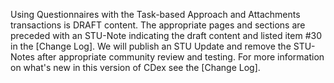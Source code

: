 <!-- <div markdown="1" class="stu-note">

**All comments for this ballot are restricted to the following Draft content in the upcoming STU 1.1.0 version of CDex which includes the topics requesting and submitting attachments and purpose of use:**

| Topic | Page | index |
|---|---------|---|
| Attachments | [Solicited and Unsolicited Attachments] | 5.1 |
| Attachments | [Sending Attachments] | 5.2 |
| Attachments | [Requesting Attachments] | 5.3 |
| Attachments | [Using CDex Attachments with DaVinci PAS] | 5.4 |
| Attachments | [Submit Attachment Operation] | 10.5.1 |
| Attachments | [CDex Task Attachment Request Profile] | 10.7.1 |
| Attachments | [CDex Patient Demographics Profile] | 10.6.1 |
| Attachments | [CDex Claim Use Value Set] | 10.10.1 |
| Attachments | [CDex Temporary Code System] | 10.12.1 |
| Attachments | [Prior-Auth AttachmentRequest Example] | 10.31.1 |
| Attachments | [Claim AttachmentRequest Example] | 10.13.1 |
| Attachments | [CDex Submit Attachment Parameters Resource Example] | 10.33.2 |
| Attachments | [Background: Attachments Workflow](background.html#attachments-workflow) | 2.6.2 |
| Purpose of Use | [Task.input:POU](StructureDefinition-cdex-task-data-request-definitions.html#Task.input:POU) | 10.8.5.121 |
| Purpose of Use | [CDex Purpose of Use Value Set] | 10.9.1 |
| Purpose of Use | [Task Based Approach: Purpose of Use](task-based-approach.html#purpose-of-use) | 4.2.1 |
| Purpose of Use | [Security and Privacy: General Considerations](security.html#general-considerations) | 7.2.1 |
| Purpose of Use | [Security and Privacy: Purpose of Use](security.html#purpose-of-use) | 7.2.2 |
{:.grid}

**These sections are highlighted in pink and marked with the text “Note to Balloters” as demonstrated here. For any comments on content that is not in the list above, balloters are encouraged to submit them as *non-ballot* change requests in Jira. Otherwise, they may be marked as "Considered for Future" and not resolved for this STU Comment period.**

</div> -->

<div markdown="1" class="stu-note">

Using Questionnaires with the Task-based Approach and Attachments transactions is DRAFT content. The appropriate pages and sections are preceded with an STU-Note indicating the draft content and listed item #30 in the [Change Log].  We will publish an STU Update and remove the STU-Notes after appropriate community review and testing.  For more information on what's new in this version of CDex see the [Change Log].
</div>